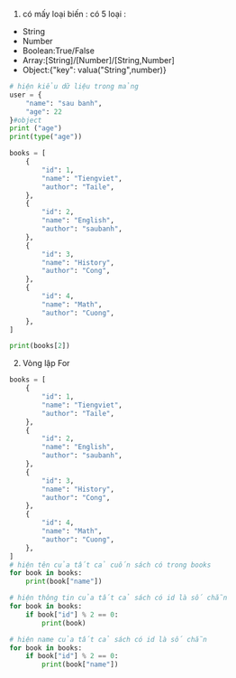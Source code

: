 1. có mấy loại biến :
có 5 loại :
- String
- Number
- Boolean:True/False
- Array:[String]/[Number]/[String,Number]
- Object:{"key": valua("String",number)}


```python
# hiện kiểu dữ liệu trong mảng
user = { 
    "name": "sau banh",
    "age": 22 
}#object
print ("age")
print(type("age"))

```

```python
books = [
    {
        "id": 1,
        "name": "Tiengviet",
        "author": "Taile",
    },
    {
        "id": 2,
        "name": "English",
        "author": "saubanh",
    },
    {
        "id": 3,
        "name": "History",
        "author": "Cong",
    },
    {
        "id": 4,
        "name": "Math",
        "author": "Cuong",
    },
]

print(books[2])

```

2. Vòng lập For
```python
books = [
    {
        "id": 1,
        "name": "Tiengviet",
        "author": "Taile",
    },
    {
        "id": 2,
        "name": "English",
        "author": "saubanh",
    },
    {
        "id": 3,
        "name": "History",
        "author": "Cong",
    },
    {
        "id": 4,
        "name": "Math",
        "author": "Cuong",
    },
]
# hiện tên của tất cả cuốn sách có trong books
for book in books:
    print(book["name"])

# hiện thông tin của tất cả sách có id là số chẵn
for book in books:
    if book["id"] % 2 == 0:
        print(book)

# hiện name của tất cả sách có id là số chẵn
for book in books:
    if book["id"] % 2 == 0:
        print(book["name"])



```